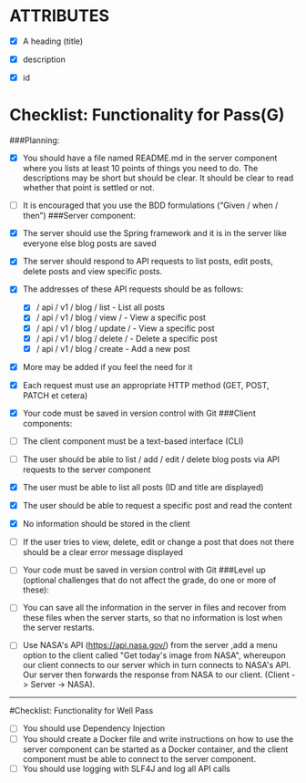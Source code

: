# ATTRIBUTES
 - [x] A heading (title)
 - [x] description
 - [x] id
 

# Checklist: Functionality for Pass(G)
###Planning:
- [x] You should have a file named README.md in the server component where you
  lists at least 10 points of things you need to do. The descriptions
  may be short but should be clear. It should be clear to read
  whether that point is settled or not.

- [ ]  It is encouraged that you use the BDD formulations
  (“Given / when / then”)
###Server component:
- [x] The server should use the Spring framework and it is in the server like everyone else
  blog posts are saved
- [x] The server should respond to API requests to list posts, edit posts, delete
  posts and view specific posts.
- [x] The addresses of these API requests should be as follows:
    - [x] / api / v1 / blog / list - List all posts
    - [x]  / api / v1 / blog / view / <id> - View a specific post
    - [x]  / api / v1 / blog / update / <id> - View a specific post
    - [x]  / api / v1 / blog / delete / <id> - Delete a specific post
    - [x]  / api / v1 / blog / create - Add a new post
- [x]  More may be added if you feel the need for it
- [x]  Each request must use an appropriate HTTP method (GET, POST, PATCH et
  cetera)
- [x]  Your code must be saved in version control with Git
###Client components:
- [ ] The client component must be a text-based interface (CLI)
- [ ] The user should be able to list / add / edit / delete blog posts via API requests to the server component
- [x]  The user must be able to list all posts (ID and title are displayed)
- [x]  The user should be able to request a specific post and read the content
- [x]  No information should be stored in the client
- [ ]  If the user tries to view, delete, edit or change a post that does not
  there should be a clear error message displayed
- [ ]  Your code must be saved in version control with Git
###Level up (optional challenges that do not affect the grade, do one or more of these):
- [ ]  You can save all the information in the server in files and recover from these files when
  the server starts, so that no information is lost when the server restarts.
- [ ] Use NASA's API (https://api.nasa.gov/) from the server ,add a menu option to the client called "Get today's image from NASA", whereupon our client connects to
  our server which in turn connects to NASA's API. Our server then forwards
  the response from NASA to our client. (Client -> Server -> NASA).
- -----
#Checklist: Functionality for Well Pass

- [ ] You should use Dependency Injection
- [ ] You should create a Docker file and write instructions on how to use the server component
  can be started as a Docker container, and the client component must be able to connect
  to the server component.
- [ ] You should use logging with SLF4J and log all API calls
